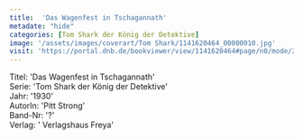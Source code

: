 ```yaml
---
title:  'Das Wagenfest in Tschagannath'
metadate: "hide"
categories: [Tom Shark der König der Detektive]
image: '/assets/images/coverart/Tom Shark/1141620464_00000010.jpg'
visit: 'https://portal.dnb.de/bookviewer/view/1141620464#page/n0/mode/2up'
---
```

Titel: 'Das Wagenfest in Tschagannath' <br>
Serie: 'Tom Shark der König der Detektive' <br>
Jahr: '1930' <br>
AutorIn: 'Pitt Strong' <br>
Band-Nr: '?' <br>
Verlag: ' Verlagshaus Freya'